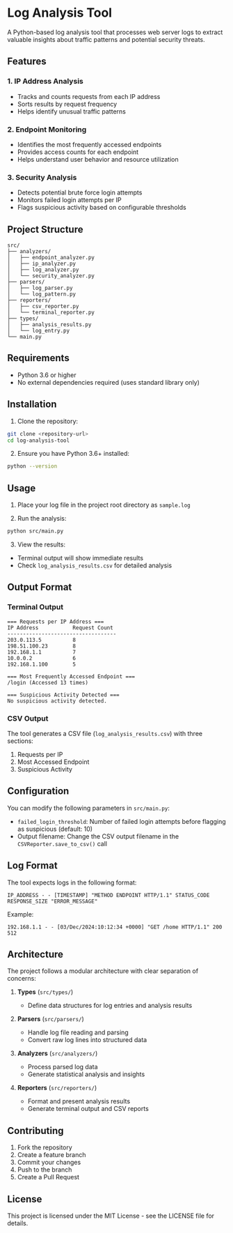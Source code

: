 # Log Analysis Tool

A Python-based log analysis tool that processes web server logs to extract valuable insights about traffic patterns and potential security threats.

## Features

### 1. IP Address Analysis
- Tracks and counts requests from each IP address
- Sorts results by request frequency
- Helps identify unusual traffic patterns

### 2. Endpoint Monitoring
- Identifies the most frequently accessed endpoints
- Provides access counts for each endpoint
- Helps understand user behavior and resource utilization

### 3. Security Analysis
- Detects potential brute force login attempts
- Monitors failed login attempts per IP
- Flags suspicious activity based on configurable thresholds

## Project Structure

```
src/
├── analyzers/
│   ├── endpoint_analyzer.py
│   ├── ip_analyzer.py
│   ├── log_analyzer.py
│   └── security_analyzer.py
├── parsers/
│   ├── log_parser.py
│   └── log_pattern.py
├── reporters/
│   ├── csv_reporter.py
│   └── terminal_reporter.py
├── types/
│   ├── analysis_results.py
│   └── log_entry.py
└── main.py
```

## Requirements

- Python 3.6 or higher
- No external dependencies required (uses standard library only)

## Installation

1. Clone the repository:
```bash
git clone <repository-url>
cd log-analysis-tool
```

2. Ensure you have Python 3.6+ installed:
```bash
python --version
```

## Usage

1. Place your log file in the project root directory as `sample.log`

2. Run the analysis:
```bash
python src/main.py
```

3. View the results:
- Terminal output will show immediate results
- Check `log_analysis_results.csv` for detailed analysis

## Output Format

### Terminal Output

```
=== Requests per IP Address ===
IP Address           Request Count
-----------------------------------
203.0.113.5          8
198.51.100.23        8
192.168.1.1          7
10.0.0.2             6
192.168.1.100        5

=== Most Frequently Accessed Endpoint ===
/login (Accessed 13 times)

=== Suspicious Activity Detected ===
No suspicious activity detected.
```

### CSV Output

The tool generates a CSV file (`log_analysis_results.csv`) with three sections:
1. Requests per IP
2. Most Accessed Endpoint
3. Suspicious Activity

## Configuration

You can modify the following parameters in `src/main.py`:

- `failed_login_threshold`: Number of failed login attempts before flagging as suspicious (default: 10)
- Output filename: Change the CSV output filename in the `CSVReporter.save_to_csv()` call

## Log Format

The tool expects logs in the following format:
```
IP_ADDRESS - - [TIMESTAMP] "METHOD ENDPOINT HTTP/1.1" STATUS_CODE RESPONSE_SIZE "ERROR_MESSAGE"
```

Example:
```
192.168.1.1 - - [03/Dec/2024:10:12:34 +0000] "GET /home HTTP/1.1" 200 512
```

## Architecture

The project follows a modular architecture with clear separation of concerns:

1. **Types** (`src/types/`)
   - Define data structures for log entries and analysis results

2. **Parsers** (`src/parsers/`)
   - Handle log file reading and parsing
   - Convert raw log lines into structured data

3. **Analyzers** (`src/analyzers/`)
   - Process parsed log data
   - Generate statistical analysis and insights

4. **Reporters** (`src/reporters/`)
   - Format and present analysis results
   - Generate terminal output and CSV reports

## Contributing

1. Fork the repository
2. Create a feature branch
3. Commit your changes
4. Push to the branch
5. Create a Pull Request

## License

This project is licensed under the MIT License - see the LICENSE file for details.